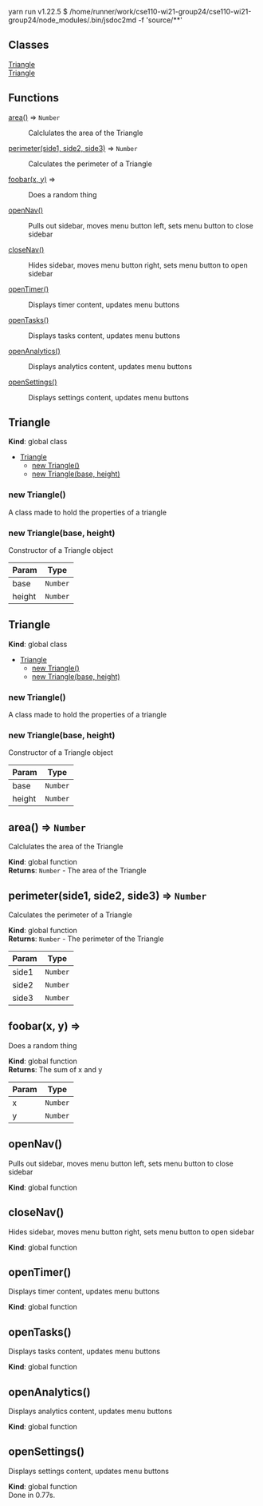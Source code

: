 yarn run v1.22.5
$ /home/runner/work/cse110-wi21-group24/cse110-wi21-group24/node_modules/.bin/jsdoc2md -f 'source/**'
## Classes

<dl>
<dt><a href="#Triangle">Triangle</a></dt>
<dd></dd>
<dt><a href="#Triangle">Triangle</a></dt>
<dd></dd>
</dl>

## Functions

<dl>
<dt><a href="#area">area()</a> ⇒ <code>Number</code></dt>
<dd><p>Calclulates the area of the Triangle</p>
</dd>
<dt><a href="#perimeter">perimeter(side1, side2, side3)</a> ⇒ <code>Number</code></dt>
<dd><p>Calculates the perimeter of a Triangle</p>
</dd>
<dt><a href="#foobar">foobar(x, y)</a> ⇒</dt>
<dd><p>Does a random thing</p>
</dd>
<dt><a href="#openNav">openNav()</a></dt>
<dd><p>Pulls out sidebar, moves menu button left, sets menu button to close sidebar</p>
</dd>
<dt><a href="#closeNav">closeNav()</a></dt>
<dd><p>Hides sidebar, moves menu button right, sets menu button to open sidebar</p>
</dd>
<dt><a href="#openTimer">openTimer()</a></dt>
<dd><p>Displays timer content, updates menu buttons</p>
</dd>
<dt><a href="#openTasks">openTasks()</a></dt>
<dd><p>Displays tasks content, updates menu buttons</p>
</dd>
<dt><a href="#openAnalytics">openAnalytics()</a></dt>
<dd><p>Displays analytics content, updates menu buttons</p>
</dd>
<dt><a href="#openSettings">openSettings()</a></dt>
<dd><p>Displays settings content, updates menu buttons</p>
</dd>
</dl>

<a name="Triangle"></a>

## Triangle
**Kind**: global class  

* [Triangle](#Triangle)
    * [new Triangle()](#new_Triangle_new)
    * [new Triangle(base, height)](#new_Triangle_new)

<a name="new_Triangle_new"></a>

### new Triangle()
A class made to hold the properties of a triangle

<a name="new_Triangle_new"></a>

### new Triangle(base, height)
Constructor of a Triangle object


| Param | Type |
| --- | --- |
| base | <code>Number</code> | 
| height | <code>Number</code> | 

<a name="Triangle"></a>

## Triangle
**Kind**: global class  

* [Triangle](#Triangle)
    * [new Triangle()](#new_Triangle_new)
    * [new Triangle(base, height)](#new_Triangle_new)

<a name="new_Triangle_new"></a>

### new Triangle()
A class made to hold the properties of a triangle

<a name="new_Triangle_new"></a>

### new Triangle(base, height)
Constructor of a Triangle object


| Param | Type |
| --- | --- |
| base | <code>Number</code> | 
| height | <code>Number</code> | 

<a name="area"></a>

## area() ⇒ <code>Number</code>
Calclulates the area of the Triangle

**Kind**: global function  
**Returns**: <code>Number</code> - The area of the Triangle  
<a name="perimeter"></a>

## perimeter(side1, side2, side3) ⇒ <code>Number</code>
Calculates the perimeter of a Triangle

**Kind**: global function  
**Returns**: <code>Number</code> - The perimeter of the Triangle  

| Param | Type |
| --- | --- |
| side1 | <code>Number</code> | 
| side2 | <code>Number</code> | 
| side3 | <code>Number</code> | 

<a name="foobar"></a>

## foobar(x, y) ⇒
Does a random thing

**Kind**: global function  
**Returns**: The sum of x and y  

| Param | Type |
| --- | --- |
| x | <code>Number</code> | 
| y | <code>Number</code> | 

<a name="openNav"></a>

## openNav()
Pulls out sidebar, moves menu button left, sets menu button to close sidebar

**Kind**: global function  
<a name="closeNav"></a>

## closeNav()
Hides sidebar, moves menu button right, sets menu button to open sidebar

**Kind**: global function  
<a name="openTimer"></a>

## openTimer()
Displays timer content, updates menu buttons

**Kind**: global function  
<a name="openTasks"></a>

## openTasks()
Displays tasks content, updates menu buttons

**Kind**: global function  
<a name="openAnalytics"></a>

## openAnalytics()
Displays analytics content, updates menu buttons

**Kind**: global function  
<a name="openSettings"></a>

## openSettings()
Displays settings content, updates menu buttons

**Kind**: global function  
Done in 0.77s.
